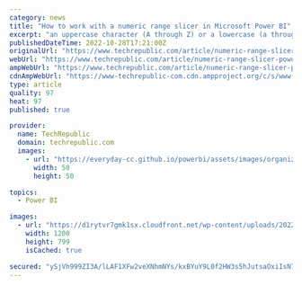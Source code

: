 ```yaml
---
category: news
title: "How to work with a numeric range slicer in Microsoft Power BI"
excerpt: "an uppercase character (A through Z) or a lowercase (a through z) character (no spaces). How to work with a numeric range slicer in Microsoft Power BI Your email has been sent Adding a numeric range slicer to a Microsoft Power BI report is easy ..."
publishedDateTime: 2022-10-28T17:21:00Z
originalUrl: "https://www.techrepublic.com/article/numeric-range-slicer-power-bi/"
webUrl: "https://www.techrepublic.com/article/numeric-range-slicer-power-bi/"
ampWebUrl: "https://www.techrepublic.com/article/numeric-range-slicer-power-bi/amp/"
cdnAmpWebUrl: "https://www-techrepublic-com.cdn.ampproject.org/c/s/www.techrepublic.com/article/numeric-range-slicer-power-bi/amp/"
type: article
quality: 97
heat: 97
published: true

provider:
  name: TechRepublic
  domain: techrepublic.com
  images:
    - url: "https://everyday-cc.github.io/powerbi/assets/images/organizations/techrepublic.com-50x50.jpg"
      width: 50
      height: 50

topics:
  - Power BI

images:
  - url: "https://d1rytvr7gmk1sx.cloudfront.net/wp-content/uploads/2022/06/create-dashboard-power-bi.jpeg?x85972"
    width: 1200
    height: 799
    isCached: true

secured: "ySjVh999ZI3A/lLAF1XFw2veXNhmNYs/kxBYuY9L0f2HW3s5hJutsaOxiIsN74uFFSdKj9+DhHKO2moLH22JR8iaRYVwpNCkwTDHzuoaWiwqxblcFDg82RgM6eYwNnWXIlWrgQTt4mILpziRTccmukXinDWE+qHTBnhsg2HMRn4EDUrQdrfGX821WnGL6CDBERRO5WDix45upqjODFrDgszNyqAIiT35hU4oBW9A8fHTIOqfM1R1tLqMQkbpWlisLas6cquMdaKUOyjB9h+E8skwTnZGlzm+4gytBKrWzmHz2IEwxe34FxFk2sQiWEereRJCvN/ZMDQDgOVMe6N3Zz+FaaCYoq++CX4Qnlp8IpA=;CB2pr/aIOVRutpVn8n+xZA=="
---
```


